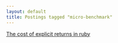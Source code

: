```yaml
---
layout: default
title: Postings tagged "micro-benchmark"
---
```

[The cost of explicit returns in ruby](http://janesconference.github.com/KievII/2009/08/the-cost-of-explicit-returns-in-ruby)<br />

